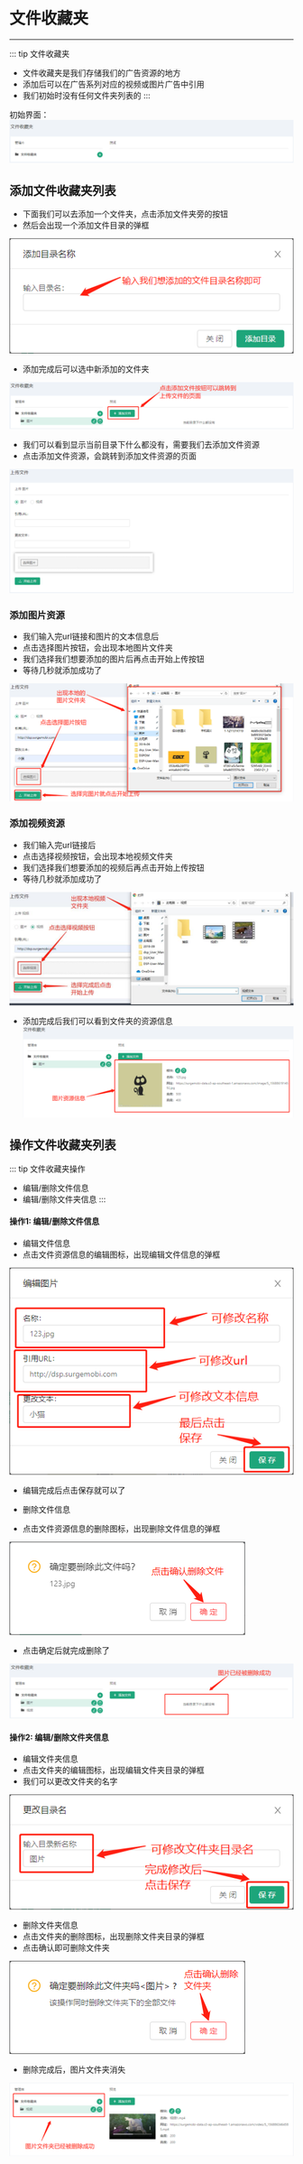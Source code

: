 # 文件收藏夹 #
------------------
::: tip 文件收藏夹
* 文件收藏夹是我们存储我们的广告资源的地方
* 添加后可以在广告系列对应的视频或图片广告中引用
* 我们初始时没有任何文件夹列表的
:::

初始界面：
![Library](./img/Library/Library.png)

## 添加文件收藏夹列表

* 下面我们可以去添加一个文件夹，点击添加文件夹旁的按钮
* 然后会出现一个添加文件目录的弹框

![AddDirectory](./img/Library/AddDirectory.png)

* 添加完成后可以选中新添加的文件夹

![Library2](./img/Library/Library2.png)

* 我们可以看到显示当前目录下什么都没有，需要我们去添加文件资源
* 点击添加文件资源，会跳转到添加文件资源的页面

![UploadFile](./img/Library/UploadFile.png)

### 添加图片资源

* 我们输入完url链接和图片的文本信息后
* 点击选择图片按钮，会出现本地图片文件夹
* 我们选择我们想要添加的图片后再点击开始上传按钮
* 等待几秒就添加成功了

![UploadPictures](./img/Library/UploadPictures.png)


### 添加视频资源

* 我们输入完url链接后
* 点击选择视频按钮，会出现本地视频文件夹
* 我们选择我们想要添加的视频后再点击开始上传按钮
* 等待几秒就添加成功了

![UploadVideo](./img/Library/UploadVideo.jpg)

* 添加完成后我们可以看到文件夹的资源信息
![AddFileSuccess](./img/Library/AddFileSuccess.png)

## 操作文件收藏夹列表
::: tip 文件收藏夹操作
* 编辑/删除文件信息
* 编辑/删除文件夹信息
:::


#### 操作1: 编辑/删除文件信息

* 编辑文件信息
* 点击文件资源信息的编辑图标，出现编辑文件信息的弹框

![EditLibrary](./img/Library/EditLibrary.png)

* 编辑完成后点击保存就可以了

* 删除文件信息
* 点击文件资源信息的删除图标，出现删除文件信息的弹框

![delLibrary](./img/Library/delLibrary.png)

* 点击确定后就完成删除了

![delSucess](./img/Library/delSucess.png)

#### 操作2: 编辑/删除文件夹信息

* 编辑文件夹信息
* 点击文件夹的编辑图标，出现编辑文件夹目录的弹框
* 我们可以更改文件夹的名字

![EditFile](./img/Library/EditFile.png)

* 删除文件夹信息
* 点击文件夹的删除图标，出现删除文件夹目录的弹框
* 点击确认即可删除文件夹

![delFlie](./img/Library/delFlie.png)

* 删除完成后，图片文件夹消失

![delFlieSuccess](./img/Library/delFlieSuccess.png)





















